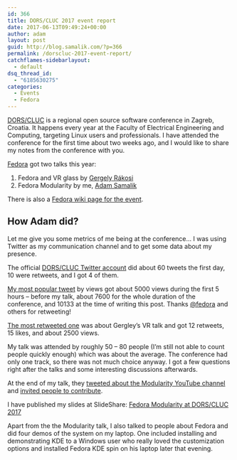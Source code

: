 ```yaml
---
id: 366
title: DORS/CLUC 2017 event report
date: 2017-06-13T09:49:24+00:00
author: adam
layout: post
guid: http://blog.samalik.com/?p=366
permalink: /dorscluc-2017-event-report/
catchflames-sidebarlayout:
  - default
dsq_thread_id:
  - "6185630275"
categories:
  - Events
  - Fedora
---
```

<a href="https://2017.dorscluc.org" target="_blank">DORS/CLUC</a> is a regional open source software conference in Zagreb, Croatia. It happens every year at the Faculty of Electrical Engineering and Computing, targeting Linux users and professionals. I have attended the conference for the first time about two weeks ago, and I would like to share my notes from the conference with you.

<a href="https://getfedora.org/" target="_blank">Fedora</a> got two talks this year:

  1. Fedora and VR glass by [Gergely Rákosi](https://fedoraproject.org/wiki/User:Rgeri77 "User:Rgeri77")
  2. Fedora Modularity by me, [Adam Samalik](https://fedoraproject.org/wiki/User:Asamalik "User:Asamalik")

There is also a <a href="https://fedoraproject.org/wiki/DORS-CLUC_2017" target="_blank">Fedora wiki page for the event</a>.

## How Adam did?

Let me give you some metrics of me being at the conference&#8230; I was using Twitter as my communication channel and to get some data about my presence.

The official <a href="https://twitter.com/dorscluc" target="_blank">DORS/CLUC Twitter account</a> did about 60 tweets the first day, 10 were retweets, and I got 4 of them.

<a href="https://twitter.com/adsamalik/status/869802194614317056" target="_blank">My most popular tweet</a> by views got about 5000 views during the first 5 hours &#8211; before my talk, about 7600 for the whole duration of the conference, and 10133 at the time of writing this post. Thanks <a href="https://twitter.com/fedora" target="_blank">@fedora</a> and others for retweeting!

<a href="https://twitter.com/adsamalik/status/869929232847302656" target="_blank">The most retweeted one</a> was about Gergley&#8217;s VR talk and got 12 retweets, 15 likes, and about 2500 views.

My talk was attended by roughly 50 &#8211; 80 people (I&#8217;m still not able to count people quickly enough) which was about the average. The conference had only one track, so there was not much choice anyway. I got a few questions right after the talks and some interesting discussions afterwards.

At the end of my talk, they <a href="https://twitter.com/dorscluc/status/869889284366622720" target="_blank">tweeted about the Modularity YouTube channel</a> and <a href="https://twitter.com/dorscluc/status/869890056617701376" target="_blank">invited people to contribute</a>.

I have published my slides at SlideShare: <a href="https://www.slideshare.net/Adamamalk/fedora-modularity-dorscluc-2017" target="_blank">Fedora Modularity at DORS/CLUC 2017</a>

Apart from the the Modularity talk, I also talked to people about Fedora and did four demos of the system on my laptop. One included installing and demonstrating KDE to a Windows user who really loved the customization options and installed Fedora KDE spin on his laptop later that evening.

&nbsp;